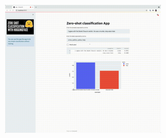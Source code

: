 ![Zero Shot Classification](https://github.com/ygivenx/zero-shot-classifier-app/blob/a5f6de6eecdc00a6499d52cfc830ad9176cf4b97/demo.gif)
